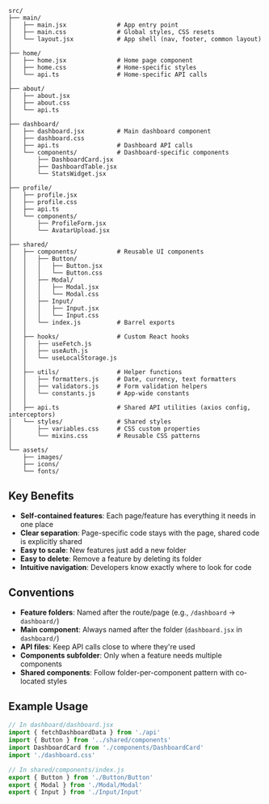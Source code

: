 ```
src/
├── main/
│   ├── main.jsx              # App entry point
│   ├── main.css              # Global styles, CSS resets
│   └── layout.jsx            # App shell (nav, footer, common layout)
│
├── home/
│   ├── home.jsx              # Home page component
│   ├── home.css              # Home-specific styles
│   └── api.ts                # Home-specific API calls
│
├── about/
│   ├── about.jsx
│   ├── about.css
│   └── api.ts
│
├── dashboard/
│   ├── dashboard.jsx         # Main dashboard component
│   ├── dashboard.css
│   ├── api.ts                # Dashboard API calls
│   └── components/           # Dashboard-specific components
│       ├── DashboardCard.jsx
│       ├── DashboardTable.jsx
│       └── StatsWidget.jsx
│
├── profile/
│   ├── profile.jsx
│   ├── profile.css
│   ├── api.ts
│   └── components/
│       ├── ProfileForm.jsx
│       └── AvatarUpload.jsx
│
├── shared/
│   ├── components/           # Reusable UI components
│   │   ├── Button/
│   │   │   ├── Button.jsx
│   │   │   └── Button.css
│   │   ├── Modal/
│   │   │   ├── Modal.jsx
│   │   │   └── Modal.css
│   │   ├── Input/
│   │   │   ├── Input.jsx
│   │   │   └── Input.css
│   │   └── index.js          # Barrel exports
│   │
│   ├── hooks/                # Custom React hooks
│   │   ├── useFetch.js
│   │   ├── useAuth.js
│   │   └── useLocalStorage.js
│   │
│   ├── utils/                # Helper functions
│   │   ├── formatters.js     # Date, currency, text formatters
│   │   ├── validators.js     # Form validation helpers
│   │   └── constants.js      # App-wide constants
│   │
│   ├── api.ts                # Shared API utilities (axios config, interceptors)
│   └── styles/               # Shared styles
│       ├── variables.css     # CSS custom properties
│       └── mixins.css        # Reusable CSS patterns
│
└── assets/
    ├── images/
    ├── icons/
    └── fonts/
```

## Key Benefits

- **Self-contained features**: Each page/feature has everything it needs in one place
- **Clear separation**: Page-specific code stays with the page, shared code is explicitly shared
- **Easy to scale**: New features just add a new folder
- **Easy to delete**: Remove a feature by deleting its folder
- **Intuitive navigation**: Developers know exactly where to look for code

## Conventions

- **Feature folders**: Named after the route/page (e.g., `/dashboard` → `dashboard/`)
- **Main component**: Always named after the folder (`dashboard.jsx` in `dashboard/`)
- **API files**: Keep API calls close to where they're used
- **Components subfolder**: Only when a feature needs multiple components
- **Shared components**: Follow folder-per-component pattern with co-located styles

## Example Usage

```jsx
// In dashboard/dashboard.jsx
import { fetchDashboardData } from './api'
import { Button } from '../shared/components'
import DashboardCard from './components/DashboardCard'
import './dashboard.css'

// In shared/components/index.js
export { Button } from './Button/Button'
export { Modal } from './Modal/Modal'
export { Input } from './Input/Input'
```